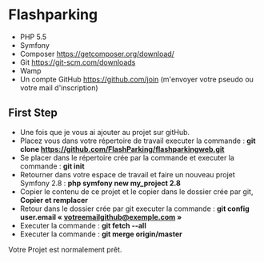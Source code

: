 Flashparking
============
-	PHP 5.5
-	Symfony 
-	Composer https://getcomposer.org/download/
-	Git https://git-scm.com/downloads
-	Wamp
-	Un compte GitHub https://github.com/join (m'envoyer votre pseudo ou votre mail d'inscription)

First Step
----------
- Une fois que je vous ai ajouter au projet sur gitHub.
- Placez vous dans votre répertoire de travail executer la commande : **git clone https://github.com/FlashParking/flashparkingweb.git**
- Se placer dans le répertoire crée par la commande et executer la commande : **git init**
- Retourner dans votre espace de travail et faire un nouveau projet Symfony 2.8 : **php symfony new my_project 2.8** 
- Copier le contenu de ce projet et le copier dans le dossier crée par git, **Copier et remplacer**
- Retour dans le dossier crée par git executer la commande : **git config user.email « votreemailgithub@exemple.com »**
- Executer la commande : **git fetch --all**
- Executer la commande : **git merge origin/master**

Votre Projet est normalement prêt.
